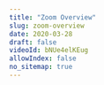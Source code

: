 ```yaml
---
title: "Zoom Overview"
slug: zoom-overview
date: 2020-03-28
draft: false
videoId: bNUe4elKEug
allowIndex: false
no_sitemap: true
---
```


